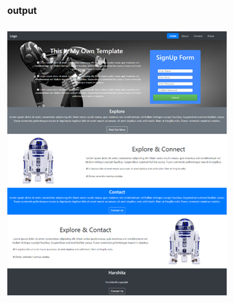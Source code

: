 ## output
<br>
<img src="https://github.com/HarshitaGulwani/Assignment2/blob/master/screencapture-localhost-8080-tabler-dev-dist-page-html-2018-05-27-12_30_25.png"/>